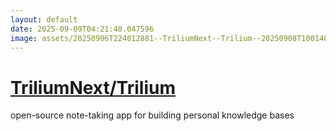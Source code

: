 ```yaml
---
layout: default
date: 2025-09-09T04:21:40.047596
image: assets/20250906T224012881--TriliumNext--Trilium--20250908T100148032--cropped.png
---
```


# [TriliumNext/Trilium](https://github.com/TriliumNext/Trilium)

open-source note-taking app for building personal knowledge bases

